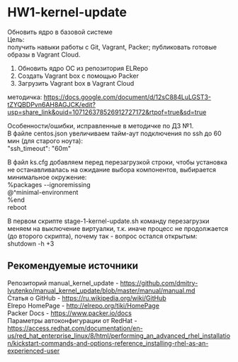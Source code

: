 # HW1-kernel-update
Обновить ядро в базовой системе  
Цель:  
получить навыки работы с Git, Vagrant, Packer;
публиковать готовые образы в Vagrant Cloud.

1) Обновить ядро ОС из репозитория ELRepo
2) Создать Vagrant box c помощью Packer
3) Загрузить Vagrant box в Vagrant Cloud

методичка:
https://docs.google.com/document/d/12sC884LuLGST3-tZYQBDPvn6AH8AGJCK/edit?usp=share_link&ouid=107126378526912727172&rtpof=true&sd=true

Особенности/ошибки, исправленные в методичке по ДЗ №1.  
В файле centos.json увеличиваем тайм-аут подключения по ssh до 60 мин (для старого ноута):  
"ssh_timeout": "60m"  

В файл ks.cfg добавляем перед перезагрузкой строки, чтобы установка не останавливалась на ожидание выбора компонентов, выбирается минимальное окружение:  
%packages --ignoremissing  
@^minimal-environment  
%end  
reboot

В первом скрипте stage-1-kernel-update.sh команду перезагрузки меняем на выключение виртуалки, т.к. иначе процесс не продолжается (до второго скрипта), почему так - вопрос остался открытым:  
shutdown -h +3  

## Рекомендуемые источники  
Репозиторий manual_kernel_update - https://github.com/dmitry-lyutenko/manual_kernel_update/blob/master/manual/manual.md  
Статья о GitHub - https://ru.wikipedia.org/wiki/GitHub   
Elrepo HomePage - http://elrepo.org/tiki/HomePage   
Packer Docs - https://www.packer.io/docs   
Параметры автоконфигурации от RedHat - https://access.redhat.com/documentation/en-us/red_hat_enterprise_linux/8/html/performing_an_advanced_rhel_installation/kickstart-commands-and-options-reference_installing-rhel-as-an-experienced-user  

